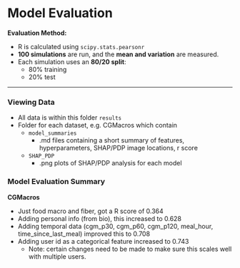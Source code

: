 # Model Evaluation


**Evaluation Method:**
- R is calculated using `scipy.stats.pearsonr`
- **100 simulations** are run, and the **mean and variation** are measured.
- Each simulation uses an **80/20 split**:  
  - 80% training  
  - 20% test
---

### Viewing Data
- All data is within this folder `results`
- Folder for each dataset, e.g. CGMacros which contain
  - `model_summaries`
    - .md files containing a short summary of features, hyperparameters, SHAP/PDP image locations, r score
  - `SHAP_PDP`
    - .png plots of SHAP/PDP analysis for each model


### Model Evaluation Summary
**CGMacros**
- Just food macro and fiber, got a R score of 0.364
- Adding personal info (from bio), this increased to 0.628
- Adding temporal data (cgm_p30, cgm_p60, cgm_p120, meal_hour, time_since_last_meal) improved this to 0.708
- Adding user id as a categorical feature increased to 0.743
  - Note: certain changes need to be made to make sure this scales well with multiple users.
